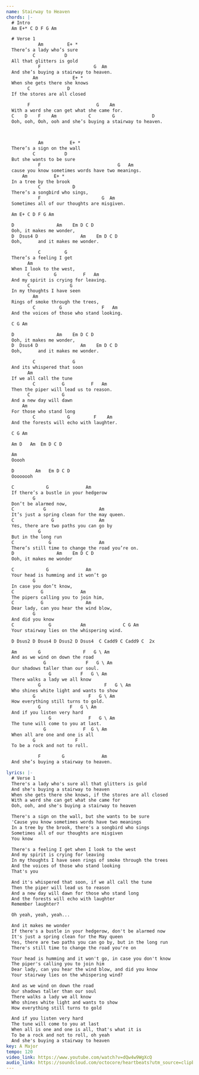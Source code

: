 ```yaml
---
name: Stairway to Heaven
chords: |-
  # Intro
  Am E+* C D F G Am

  # Verse 1
            Am         E+ *
  There’s a lady who’s sure
          C           D
  All that glitters is gold
            F                    G  Am
  And she’s buying a stairway to heaven.
          Am             E+ *
  When she gets there she knows
        C              D
  If the stores are all closed

        F                         G    Am
  With a word she can get what she came for.
  C    D    F    Am            C        G              D
  Ooh, ooh, Ooh, ooh and she’s buying a stairway to heaven.

  

            Am          E+ *
  There’s a sign on the wall
          C           D
  But she wants to be sure
            F                             G   Am
  cause you know sometimes words have two meanings.
      Am          E+ *
  In a tree by the brook
            C            D
  There’s a songbird who sings,
            F                       G  Am
  Sometimes all of our thoughts are misgiven.

  Am E+ C D F G Am

  D                Am    Em D C D
  Ooh, it makes me wonder,
  D  Dsus4 D                Am    Em D C D
  Ooh,      and it makes me wonder.

            C         G
  There’s a feeling I get
        Am
  When I look to the west,
        C         G          F   Am
  And my spirit is crying for leaving.
        C               G
  In my thoughts I have seen
          Am
  Rings of smoke through the trees,
          C         G               F   Am
  And the voices of those who stand looking.

  C G Am

  D                Am    Em D C D
  Ooh, it makes me wonder,
  D  Dsus4 D                Am    Em D C D
  Ooh,      and it makes me wonder.

          C              G
  And its whispered that soon
        Am
  If we all call the tune
          C          G          F   Am
  Then the piper will lead us to reason.
        C            G
  And a new day will dawn
      Am
  For those who stand long
          C            G         F    Am
  And the forests will echo with laughter.

  C G Am

  Am D   Am  Em D C D

  Am
  Ooooh

  D        Am   Em D C D
  Oooooooh

  C            G              Am
  If there’s a bustle in your hedgerow
          G
  Don’t be alarmed now,
  C           G                    Am
  It’s just a spring clean for the may queen.
  C              G                 Am
  Yes, there are two paths you can go by
            G
  But in the long run
  C             G                  Am
  There’s still time to change the road you’re on.
  D                Am    Em D C D
  Ooh, it makes me wonder

  C            G              Am
  Your head is humming and it won’t go
          G
  In case you don’t know,
  C          G              Am
  The pipers calling you to join him,
  C          G                Am
  Dear lady, can you hear the wind blow,
          G
  And did you know
  C             G           Am              C G Am
  Your stairway lies on the whispering wind.

  D Dsus2 D Dsus4 D Dsus2 D Dsus4  C Cadd9 C Cadd9 C  2x

  Am        G                F   G \ Am
  And as we wind on down the road
              G               F   G \ Am
  Our shadows taller than our soul.
                G           F   G \ Am
  There walks a lady we all know
            G                        F   G \ Am
  Who shines white light and wants to show
          G                    F   G \ Am
  How everything still turns to gold.
            G           F   G \ Am
  And if you listen very hard
                G              F   G \ Am
  The tune will come to you at last.
              G              F  G \ Am
  When all are one and one is all
          G               F
  To be a rock and not to roll.

            F        G              Am
  And she’s buying a stairway to heaven.

lyrics: |-
  # Verse 1
  There's a lady who's sure all that glitters is gold
  And she's buying a stairway to heaven
  When she gets there she knows, if the stores are all closed
  With a word she can get what she came for
  Ooh, ooh, and she's buying a stairway to heaven

  There's a sign on the wall, but she wants to be sure
  'Cause you know sometimes words have two meanings
  In a tree by the brook, there's a songbird who sings
  Sometimes all of our thoughts are misgiven
  You know

  There's a feeling I get when I look to the west
  And my spirit is crying for leaving
  In my thoughts I have seen rings of smoke through the trees
  And the voices of those who stand looking
  That's you

  And it's whispered that soon, if we all call the tune
  Then the piper will lead us to reason
  And a new day will dawn for those who stand long
  And the forests will echo with laughter
  Remember laughter?

  Oh yeah, yeah, yeah...

  And it makes me wonder
  If there's a bustle in your hedgerow, don't be alarmed now
  It's just a spring clean for the May queen
  Yes, there are two paths you can go by, but in the long run
  There's still time to change the road you're on

  Your head is humming and it won't go, in case you don't know
  The piper's calling you to join him
  Dear lady, can you hear the wind blow, and did you know
  Your stairway lies on the whispering wind?

  And as we wind on down the road
  Our shadows taller than our soul
  There walks a lady we all know
  Who shines white light and wants to show
  How everything still turns to gold

  And if you listen very hard
  The tune will come to you at last
  When all is one and one is all, that's what it is
  To be a rock and not to roll, oh yeah
  And she's buying a stairway to heaven
key: A Major
tempo: 120
video_link: https://www.youtube.com/watch?v=dQw4w9WgXcQ
audio_link: https://soundcloud.com/octocore/heartbeats?utm_source=clipboard&utm_medium=text&utm_campaign=social_sharing
---
```

